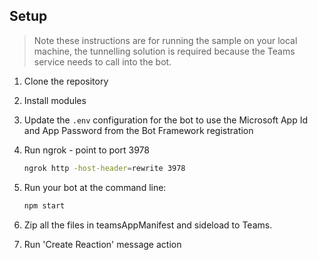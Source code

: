 ## Setup

> Note these instructions are for running the sample on your local machine, the tunnelling solution is required because
the Teams service needs to call into the bot.
1) Clone the repository

2) Install modules

3) Update the `.env` configuration for the bot to use the Microsoft App Id and App Password from the Bot Framework registration

4) Run ngrok - point to port 3978

    ```bash
    ngrok http -host-header=rewrite 3978
    ```

5) Run your bot at the command line:

    ```bash
    npm start
    ```

6) Zip all the files in teamsAppManifest and sideload to Teams. 

7) Run 'Create Reaction' message action